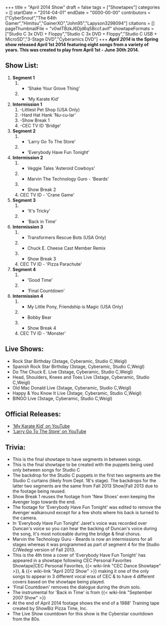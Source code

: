 +++
title = "April 2014 Show"
draft = false
tags = ["Showtapes"]
categories = []
startDate = "2014-04-01"
endDate = "0000-00-00"
contributors = ["CyberSnout","The 64th Gamer","Himitsu","GainerXO","John95","Lapyson3298094"]
citations = []
pageThumbnailFile = "v0wlTBzkJ6Djd6q5Bccf.avif"
showtapeFormats = ["Studio C 3x DVD + Floppy","Studio C 3x DVD + Floppy","Studio C USB + MicroSD","3-Stage DVD","Cyberamics DVD"]
+++
***April 2014* is the Spring show released April 1st 2014 featuring eight songs from a variety of years.
This was created to play from April 1st - June 30th 2014.**

## Show List:

1.  **Segment 1**
    1.  - 'Shake Your Grove Thing'
    2.  - 'My Karate Kid'
2.  **Intermission 1**
    1.  -Littlest Pet Shop (USA Only)
    2.  -Hard Hat Hank 'Nu-cu-lar'
    3.  -Show Break 1
    4.  -CEC TV ID 'Bridge'
3.  **Segment 2**
    1.  - 'Larry Go To The Store'
    2.  - 'Everybody Have Fun Tonight'
4.  **Intermission 2**
    1.  - Veggie Tales 'Asteroid Cowboys'
    2.  - Marvin The Technology Guro - 'Beards'
    3.  - Show Break 2
    4.  CEC TV ID - 'Crane Game'
5.  **Segment 3**
    1.  - 'It's Tricky'
    2.  - 'Back in Time'
6.  **Intermission 3**
    1.  - Transformers Rescue Bots (USA Only)
    2.  - Chuck E. Cheese Cast Member Remix
    3.  - Show Break 3
    4.  CEC TV ID - 'Pizza Parachute'
7.  **Segment 4**
    1.  - 'Good Time'
    2.  - 'Final Countdown'
8.  **Intermission 4**
    1.  - My Little Pony, Friendship is Magic (USA Only)
    2.  - Bobby Bear
    3.  - Show Break 4
    4.  CEC TV ID - 'Monster'

## Live Shows:

- Rock Star Birthday (3stage, Cyberamic, Studio C,Weigl)
- Spanish Rock Star Birthday (3stage, Cyberamic, Studio C,Weigl)
- Do The Chuck E. Live (3stage, Cyberamic, Studio C,Weigl)
- Head, Shoulders, Knees and Toes Live (3stage, Cyberamic, Studio C,Weigl)
- Old Mac Donald Live (3stage, Cyberamic, Studio C,Weigl)
- Happy & You Know It Live (3stage, Cyberamic, Studio C,Weigl)
- BINGO Live (3stage, Cyberamic, Studio C,Weigl)

## Official Releases:

- ['My Karate Kid' on YouTube](https://archive.org/details/unlistedcec/My+Karate+Kid+++Chuck+E.+Cheese+Cartoon+Songs+for+Kids.mp4)
- ['Larry Go To The Store' on YouTube](https://archive.org/details/unlistedcec/Larry+Go+To+The+Store+++Kids+Parody+Song+from+Chuck+E.+Cheese.mp4)

## Trivia:

- This is the final showtape to have segments in between songs.
- This is the final showtape to be created with the puppets being used only between songs for Studio C
- The backdrop for the Studio C puppets in the first two segments are the Studio C curtains (likely from Dept. 18's stage). The backdrops for the latter two segments are the same from Fall 2013 Show|Fall 2013 due to the footage being reused.
- Show Break 1 reuses the footage from 'New Shoes' even keeping the Avenger logo towards the end.
- The footage for 'Everybody Have Fun Tonight' was edited to remove the Avenger walkaround except for a few shots where his back is turned to the camera.
- In 'Everybody Have Fun Tonight' Jaret's voice was recorded over Duncan's voice so you can hear the backing of Duncan's voice during the song, It's most noticeable during the bridge & final chorus.
- Marvin the Technology Guru - Beards is now an intermissions for all stages whereas it was programmed as part of segment 4 for the Studio C/Wedegi version of Fall 2013.
- This is the 4th time a cover of 'Everybody Have Fun Tonight' has appeared in a showtape following CEC Personal Favorites Showtape|CEC Personal Favorites, {{< wiki-link "CEC Dance Showtape" >}}, & {{< wiki-link "April 2012 Show" >}} making it one of the only songs to appear in 3 different vocal eras of CEC & to have 4 different covers based on the showtape being played.
- 'Final Countdown' removes the dialogue during the drum solo.
- The instrumental for 'Back in Time' is from {{< wiki-link "September 2007 Show" >}}
- At the end of April 2014 footage shows the end of a 1988' Training tape created by ShowBiz Pizza Time, Inc.
- The Live Show countdown for this show is the Cyberstar countdown from the 80s.
